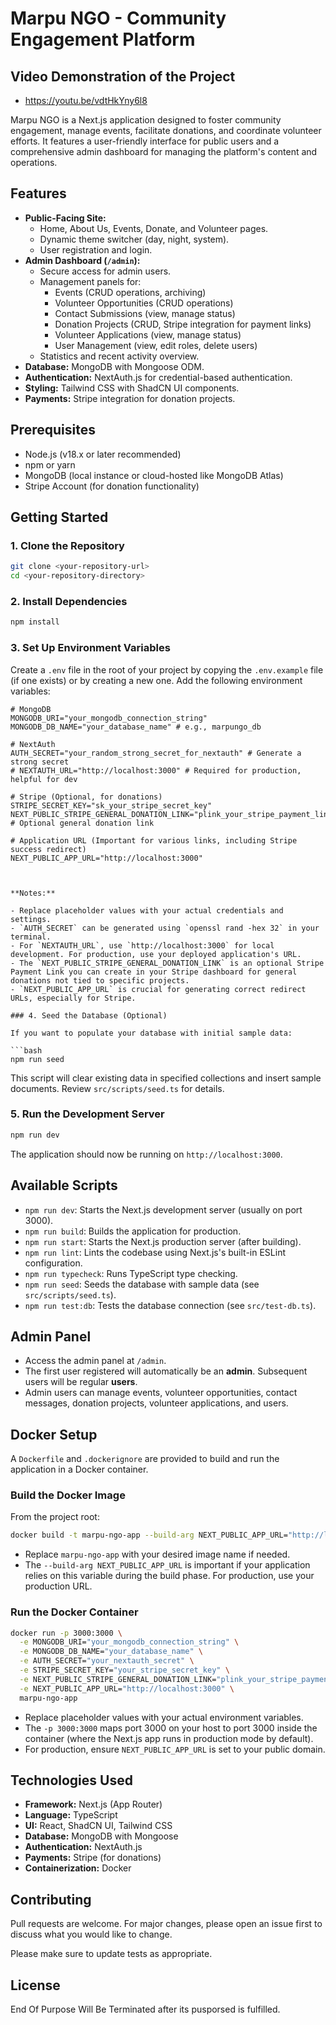 
# Marpu NGO - Community Engagement Platform
## Video Demonstration of the Project
- https://youtu.be/vdtHkYny6l8

Marpu NGO is a Next.js application designed to foster community engagement, manage events, facilitate donations, and coordinate volunteer efforts. It features a user-friendly interface for public users and a comprehensive admin dashboard for managing the platform's content and operations.

## Features

- **Public-Facing Site:**
  - Home, About Us, Events, Donate, and Volunteer pages.
  - Dynamic theme switcher (day, night, system).
  - User registration and login.
- **Admin Dashboard (`/admin`):**
  - Secure access for admin users.
  - Management panels for:
    - Events (CRUD operations, archiving)
    - Volunteer Opportunities (CRUD operations)
    - Contact Submissions (view, manage status)
    - Donation Projects (CRUD, Stripe integration for payment links)
    - Volunteer Applications (view, manage status)
    - User Management (view, edit roles, delete users)
  - Statistics and recent activity overview.
- **Database:** MongoDB with Mongoose ODM.
- **Authentication:** NextAuth.js for credential-based authentication.
- **Styling:** Tailwind CSS with ShadCN UI components.
- **Payments:** Stripe integration for donation projects.

## Prerequisites

- Node.js (v18.x or later recommended)
- npm or yarn
- MongoDB (local instance or cloud-hosted like MongoDB Atlas)
- Stripe Account (for donation functionality)

## Getting Started

### 1. Clone the Repository

```bash
git clone <your-repository-url>
cd <your-repository-directory>
```

### 2. Install Dependencies

```bash
npm install
```

### 3. Set Up Environment Variables

Create a `.env` file in the root of your project by copying the `.env.example` file (if one exists) or by creating a new one. Add the following environment variables:

```env
# MongoDB
MONGODB_URI="your_mongodb_connection_string"
MONGODB_DB_NAME="your_database_name" # e.g., marpungo_db

# NextAuth
AUTH_SECRET="your_random_strong_secret_for_nextauth" # Generate a strong secret
# NEXTAUTH_URL="http://localhost:3000" # Required for production, helpful for dev

# Stripe (Optional, for donations)
STRIPE_SECRET_KEY="sk_your_stripe_secret_key"
NEXT_PUBLIC_STRIPE_GENERAL_DONATION_LINK="plink_your_stripe_payment_link_for_general_donations" # Optional general donation link

# Application URL (Important for various links, including Stripe success redirect)
NEXT_PUBLIC_APP_URL="http://localhost:3000"



**Notes:**

- Replace placeholder values with your actual credentials and settings.
- `AUTH_SECRET` can be generated using `openssl rand -hex 32` in your terminal.
- For `NEXTAUTH_URL`, use `http://localhost:3000` for local development. For production, use your deployed application's URL.
- The `NEXT_PUBLIC_STRIPE_GENERAL_DONATION_LINK` is an optional Stripe Payment Link you can create in your Stripe dashboard for general donations not tied to specific projects.
- `NEXT_PUBLIC_APP_URL` is crucial for generating correct redirect URLs, especially for Stripe.

### 4. Seed the Database (Optional)

If you want to populate your database with initial sample data:

```bash
npm run seed
```

This script will clear existing data in specified collections and insert sample documents. Review `src/scripts/seed.ts` for details.

### 5. Run the Development Server

```bash
npm run dev
```

The application should now be running on `http://localhost:3000`.

## Available Scripts

- `npm run dev`: Starts the Next.js development server (usually on port 3000).
- `npm run build`: Builds the application for production.
- `npm run start`: Starts the Next.js production server (after building).
- `npm run lint`: Lints the codebase using Next.js's built-in ESLint configuration.
- `npm run typecheck`: Runs TypeScript type checking.
- `npm run seed`: Seeds the database with sample data (see `src/scripts/seed.ts`).
- `npm run test:db`: Tests the database connection (see `src/test-db.ts`).

## Admin Panel

- Access the admin panel at `/admin`.
- The first user registered will automatically be an **admin**. Subsequent users will be regular **users**.
- Admin users can manage events, volunteer opportunities, contact messages, donation projects, volunteer applications, and users.

## Docker Setup

A `Dockerfile` and `.dockerignore` are provided to build and run the application in a Docker container.

### Build the Docker Image

From the project root:

```bash
docker build -t marpu-ngo-app --build-arg NEXT_PUBLIC_APP_URL="http://localhost:3000" .
```

- Replace `marpu-ngo-app` with your desired image name if needed.
- The `--build-arg NEXT_PUBLIC_APP_URL` is important if your application relies on this variable during the build phase. For production, use your production URL.

### Run the Docker Container

```bash
docker run -p 3000:3000 \
  -e MONGODB_URI="your_mongodb_connection_string" \
  -e MONGODB_DB_NAME="your_database_name" \
  -e AUTH_SECRET="your_nextauth_secret" \
  -e STRIPE_SECRET_KEY="your_stripe_secret_key" \
  -e NEXT_PUBLIC_STRIPE_GENERAL_DONATION_LINK="plink_your_stripe_payment_link_for_general_donations" \
  -e NEXT_PUBLIC_APP_URL="http://localhost:3000" \
  marpu-ngo-app
```

- Replace placeholder values with your actual environment variables.
- The `-p 3000:3000` maps port 3000 on your host to port 3000 inside the container (where the Next.js app runs in production mode by default).
- For production, ensure `NEXT_PUBLIC_APP_URL` is set to your public domain.

## Technologies Used

- **Framework:** Next.js (App Router)
- **Language:** TypeScript
- **UI:** React, ShadCN UI, Tailwind CSS
- **Database:** MongoDB with Mongoose
- **Authentication:** NextAuth.js
- **Payments:** Stripe (for donations)
- **Containerization:** Docker

## Contributing

Pull requests are welcome. For major changes, please open an issue first to discuss what you would like to change.

Please make sure to update tests as appropriate.

## License

End Of Purpose Will Be Terminated after its pusporsed is fulfilled.
